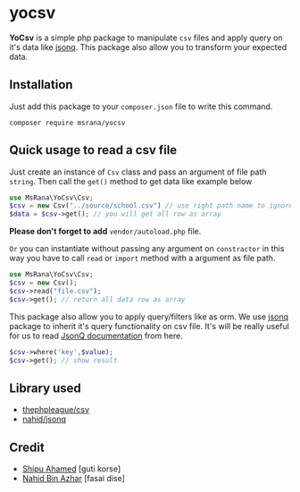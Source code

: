 # yocsv

**YoCsv** is a simple php package to manipulate `csv` files and apply query on it's data like [jsonq](https://github.com/nahid/jsonq). This package also allow you to transform your expected data.

## Installation
Just add this package to your `composer.json` file to write this command.
```
composer require msrana/yocsv
```

## Quick usage to read a csv file
Just create an instance of `Csv` class and pass an argument of file path `string`. Then call the `get()` method to get data like example below 
```php
use MsRana\YoCsv\Csv;
$csv = new Csv("../source/school.csv") // use right path name to ignore `FileNotFoundException`
$data = $csv->get(); // you will get all row as array
```
**Please don't forget to add** `vendor/autoload.php` file. 

`Or` you can instantiate without passing any argument on `constractor` in this way you have to call `read` or `import` method with a argument as file path.
```php
use MsRana\YoCsv\Csv;
$csv = new Csv();
$csv->read("file.csv");
$csv->get(); // return all data row as array
```

This package also allow you to apply query/filters like as orm. We use [jsonq](https://github.com/nahid/jsonq) package to inherit it's query functionality on csv file.
It's will be really useful for us to read [JsonQ documentation](https://github.com/nahid/jsonq) from here.
```php
$csv->where('key',$value);
$csv->get(); // show result
```

## Library used
* [thephpleague/csv](https://github.com/thephpleague/csv)
* [nahid/jsonq](https://github.com/nahid/jsonq)

## Credit
* [Shipu Ahamed](https://github.com/shipu) [guti korse]
* [Nahid Bin Azhar](https://github.com/nahid) [fasai dise]
